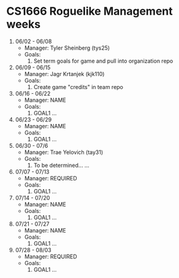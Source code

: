 # CS1666 Roguelike Management weeks

1. 06/02 - 06/08
	* Manager: Tyler Sheinberg (tys25)
	* Goals:
		1. Set term goals for game and pull into organization repo
2. 06/09 - 06/15
	* Manager: Jagr Krtanjek (kjk110)
	* Goals:
		1. Create game "credits" in team repo
3. 06/16 - 06/22
	* Manager: NAME
	* Goals:
		1. GOAL1
		...
4. 06/23 - 06/29
	* Manager: NAME
	* Goals:
		1. GOAL1
		...
5. 06/30 - 07/6
	* Manager: Trae Yelovich (tay31)
	* Goals:
		1. To be determined...
		...
6. 07/07 - 07/13
	* Manager: REQUIRED
	* Goals:
		1. GOAL1
		...
7. 07/14 - 07/20
	* Manager: NAME
	* Goals:
		1. GOAL1
		...
8. 07/21 - 07/27
	* Manager: NAME
	* Goals:
		1. GOAL1
		...
9. 07/28 - 08/03
	* Manager: REQUIRED
	* Goals:
		1. GOAL1
		...		
